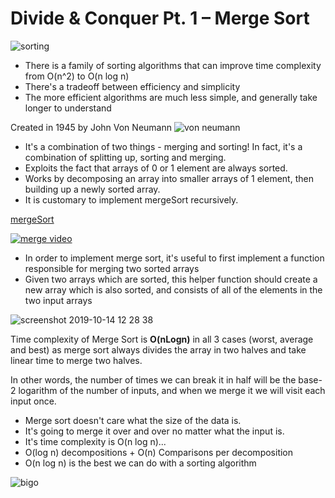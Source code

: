 # Divide & Conquer Pt. 1 – Merge Sort

![sorting](https://media.giphy.com/media/9u514UZd57mRhnBCEk/giphy.gif)

- There is a family of sorting algorithms that can improve time complexity from O(n^2) to O(n log n)
- There's a tradeoff between efficiency and simplicity
- The more efficient algorithms are much less simple, and generally take longer to understand

Created in 1945 by John Von Neumann
![von neumann](https://user-images.githubusercontent.com/29616227/66724767-d2273280-edf7-11e9-81e3-a4a60716cdb6.jpg)

- It's a combination of two things - merging and sorting! In fact, it's a combination of splitting up, sorting and merging.
- Exploits the fact that arrays of 0 or 1 element are always sorted.
- Works by decomposing an array into smaller arrays of 1 element, then building up a newly sorted array.
- It is customary to implement mergeSort recursively.

[mergeSort](https://opendsa-server.cs.vt.edu/embed/mergesortAV)

[![merge video](https://user-images.githubusercontent.com/29616227/66724892-4b735500-edf9-11e9-89cc-410410696300.jpg)](https://www.youtube.com/watch?v=XaqR3G_NVoo)

- In order to implement merge sort, it's useful to first implement a function responsible for merging two sorted arrays
- Given two arrays which are sorted, this helper function should create a new array which is also sorted, and consists of all of the elements in the two input arrays

![screenshot 2019-10-14 12 28 38](https://media.git.generalassemb.ly/user/19642/files/41476a00-ee7e-11e9-9168-e4ae2fca7ca0)

Time complexity of Merge Sort is **O(nLogn)** in all 3 cases (worst, average and best) as merge sort always divides the array in two halves and take linear time to merge two halves.

In other words, the number of times we can break it in half will be the base-2 logarithm of the number of inputs, and when we merge it we will visit each input once.

- Merge sort doesn't care what the size of the data is. 
- It's going to merge it over and over no matter what the input is.
- It's time complexity is O(n log n)...
- O(log n) decompositions + O(n) Comparisons per decomposition
- O(n log n) is the best we can do with a sorting algorithm

![bigo](https://user-images.githubusercontent.com/29616227/66772204-2e3a9700-ee8a-11e9-8796-c208932150b5.png)
